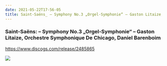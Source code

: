 ```yaml
---
date: 2021-05-22T17-56-05
title: Saint-Saëns_ – Symphony No.3 „Orgel-Symphonie“ – Gaston Litaize, Orchestre Symphonique De Chicago, Daniel Barenboim
---
```

### Saint-Saëns: – Symphony No.3 „Orgel-Symphonie“ – Gaston Litaize, Orchestre Symphonique De Chicago, Daniel Barenboim
https://www.discogs.com/release/2485865

![](dayone-moment://3B656AE0204E4130A072C2ABA878230B)
